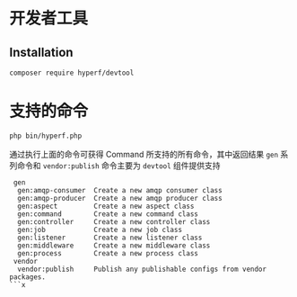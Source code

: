# 开发者工具

## Installation

```
composer require hyperf/devtool
```

# 支持的命令

```bash
php bin/hyperf.php
```

通过执行上面的命令可获得 Command 所支持的所有命令，其中返回结果 `gen` 系列命令和 `vendor:publish` 命令主要为 `devtool` 组件提供支持

```
 gen
  gen:amqp-consumer  Create a new amqp consumer class
  gen:amqp-producer  Create a new amqp producer class
  gen:aspect         Create a new aspect class
  gen:command        Create a new command class
  gen:controller     Create a new controller class
  gen:job            Create a new job class
  gen:listener       Create a new listener class
  gen:middleware     Create a new middleware class
  gen:process        Create a new process class
 vendor
  vendor:publish     Publish any publishable configs from vendor packages.
```x